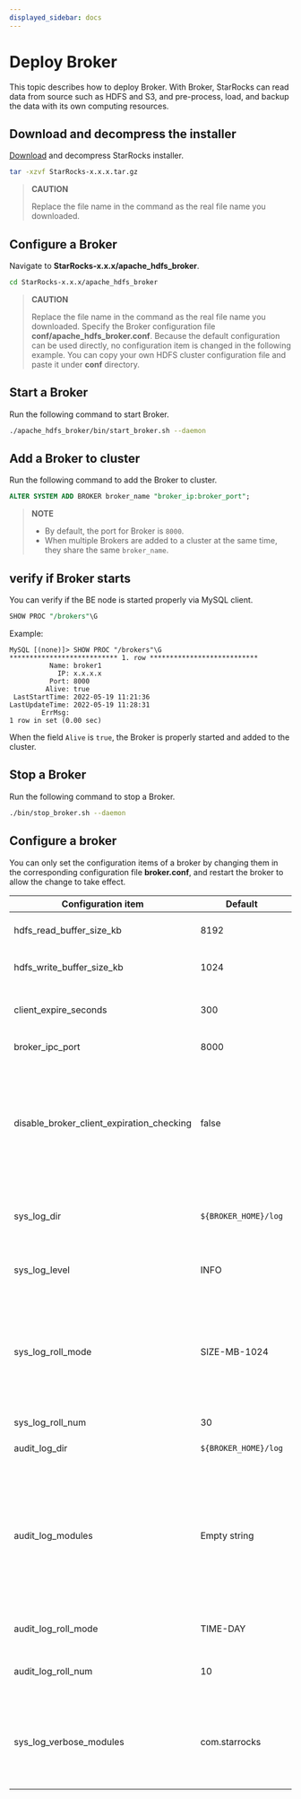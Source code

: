 ```yaml
---
displayed_sidebar: docs
---
```


# Deploy Broker

This topic describes how to deploy Broker. With Broker, StarRocks can read data from source such as HDFS and S3, and pre-process, load, and backup the data with its own computing resources.

## Download and decompress the installer

[Download](https://www.starrocks.io/download/community) and decompress StarRocks installer.

```bash
tar -xzvf StarRocks-x.x.x.tar.gz
```

> **CAUTION**
>
> Replace the file name in the command as the real file name you downloaded.

## Configure a Broker

Navigate to **StarRocks-x.x.x/apache_hdfs_broker**.

```bash
cd StarRocks-x.x.x/apache_hdfs_broker
```

> **CAUTION**
>
> Replace the file name in the command as the real file name you downloaded.
Specify the Broker configuration file **conf/apache_hdfs_broker.conf**. Because the default configuration can be used directly, no configuration item is changed in the following example. You can copy your own HDFS cluster configuration file and paste it under **conf** directory.

## Start a Broker

Run the following command to start Broker.

```bash
./apache_hdfs_broker/bin/start_broker.sh --daemon
```

## Add a Broker to cluster

Run the following command to add the Broker to cluster.

```sql
ALTER SYSTEM ADD BROKER broker_name "broker_ip:broker_port";
```

> **NOTE**
>
> - By default, the port for Broker is `8000`.
> - When multiple Brokers are added to a cluster at the same time, they share the same `broker_name`.

## verify if Broker starts

You can verify if the BE node is started properly via MySQL client.

```sql
SHOW PROC "/brokers"\G
```

Example:

```plain text
MySQL [(none)]> SHOW PROC "/brokers"\G
*************************** 1. row ***************************
          Name: broker1
            IP: x.x.x.x
          Port: 8000
         Alive: true
 LastStartTime: 2022-05-19 11:21:36
LastUpdateTime: 2022-05-19 11:28:31
        ErrMsg:
1 row in set (0.00 sec)
```

When the field `Alive` is `true`, the Broker is properly started and added to the cluster.

## Stop a Broker

Run the following command to stop a Broker.

```bash
./bin/stop_broker.sh --daemon
```

## Configure a broker

You can only set the configuration items of a broker by changing them in the corresponding configuration file **broker.conf**, and restart the broker to allow the change to take effect.

| Configuration item | Default | Unit | Description |
| ------------------------- | ------------------ | ------ | ------------------------------------------------------------ |
| hdfs_read_buffer_size_kb | 8192 | KB | Size of the buffer that is used to read data from HDFS. |
| hdfs_write_buffer_size_kb | 1024 | KB | Size of the buffer that is used to write data into HDFS. |
| client_expire_seconds | 300 | Second | Client sessions will be deleted if they do not receive any ping after the specified time. |
| broker_ipc_port | 8000 | N/A | The HDFS thrift RPC port. |
| disable_broker_client_expiration_checking | false | N/A | Whether to disable the checking and clearing of the expired OSS file descriptors, which, in some cases, causes the broker to stuck when OSS is close. To avoid this situation, you can set this parameter to `true` to disable the checking. |
| sys_log_dir | `${BROKER_HOME}/log` | N/A | The directory used to store system logs (including INFO, WARNING, ERROR, and FATAL). |
| sys_log_level | INFO | N/A | The log level. Valid values include INFO, WARNING, ERROR, and FATAL. |
| sys_log_roll_mode | SIZE-MB-1024 | N/A | The mode how system logs are segmented into log rolls. Valid values include TIME-DAY, TIME-HOUR, and SIZE-MB-nnn. The default value indicates that logs are segmented into rolls which are 1 GB each. |
| sys_log_roll_num | 30 | N/A | The number of log rolls to reserve. |
| audit_log_dir | `${BROKER_HOME}/log` | N/A | The directory that stores audit log files. |
| audit_log_modules | Empty string | N/A | The modules for which StarRocks generates audit log entries. By default, StarRocks generates audit logs for the slow_query module and the query module. You can specify multiple modules, whose names must be separated by a comma (,) and a space. |
| audit_log_roll_mode | TIME-DAY | N/A | Valid values include `TIME-DAY`, `TIME-HOUR`, and `SIZE-MB-<size>`. |
| audit_log_roll_num | 10 | N/A | This configuration does not work if the audit_log_roll_mode is set to `SIZE-MB-<size>`. |
| sys_log_verbose_modules | com.starrocks | N/A | The modules for which StarRocks generates system logs. Valid values are namespaces in BE, including `starrocks`, `starrocks::vectorized`, and `pipeline`. |
